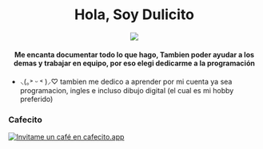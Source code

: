 <h1 align="center">Hola, Soy Dulicito</h1>
<p align="center">
  <img align="center" src="https://img1.picmix.com/output/stamp/normal/8/3/1/6/266138_92838.gif"/>
</p>
<h4 align="center"> Me encanta documentar todo lo que hago, Tambien poder ayudar a los demas y trabajar en equipo, por eso elegi dedicarme a la programación  </h4>


- ⸜(｡˃ ᵕ ˂ )⸝♡  tambien me dedico a aprender por mi cuenta ya sea programacion, ingles e incluso dibujo digital (el cual es mi hobby preferido)


<h3>Cafecito </h3>
  <p>  </p>
<a href='https://cafecito.app/dulicito' rel='noopener' target='_blank'><img srcset='https://cdn.cafecito.app/imgs/buttons/button_2.png 1x, https://cdn.cafecito.app/imgs/buttons/button_2_2x.png 2x, https://cdn.cafecito.app/imgs/buttons/button_2_3.75x.png 3.75x' src='https://cdn.cafecito.app/imgs/buttons/button_2.png' alt='Invitame un café en cafecito.app' /></a>
